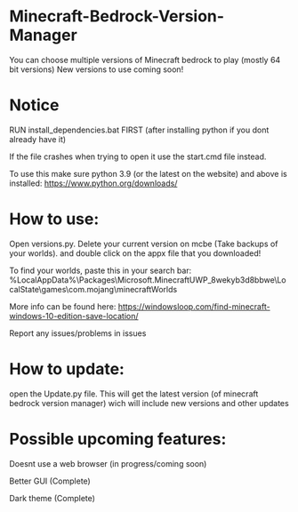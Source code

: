 # Minecraft-Bedrock-Version-Manager
You can choose multiple versions of Minecraft bedrock to play (mostly 64 bit versions)
New versions to use coming soon!

# Notice
RUN install_dependencies.bat FIRST (after installing python if you dont already have it)


If the file crashes when trying to open it use the start.cmd file instead.


To use this make sure python 3.9 (or the latest on the website) and above is installed:
https://www.python.org/downloads/

# How to use:
Open versions.py. Delete your current version on mcbe (Take backups of your worlds).
and double click on the appx file that you downloaded!

To find your worlds, paste this in your search bar:
%LocalAppData%\Packages\Microsoft.MinecraftUWP_8wekyb3d8bbwe\LocalState\games\com.mojang\minecraftWorlds

More info can be found here: https://windowsloop.com/find-minecraft-windows-10-edition-save-location/

Report any issues/problems in issues

# How to update:
open the Update.py file. This will get the latest version (of minecraft bedrock version manager) wich will include new versions and other updates


# Possible upcoming features:








Doesnt use a web browser (in progress/coming soon)










Better GUI (Complete)










Dark theme (Complete)


